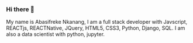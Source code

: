 

### Hi there 👋

<!--


Here are some ideas to get you started:

- 🔭 I’m currently working on ...
- 🌱 I’m currently learning ...
- 👯 I’m looking to collaborate on ...any web dev or data science project
- 🤔 I’m looking for help with ...data science projects
- 💬 Ask me about ...anything on web development, or data science
- 📫 How to reach me: ...contact me @abasifrekenkanang@gmail.com
- 😄 Pronouns: ...He
- ⚡ Fun fact: ...
-->


My name is Abasifreke Nkanang, I am a full stack developer with Javscript, REACTjs, REACTNative, JQuery, HTML5, CSS3, Python, Django, SQL.
I am also a data scientist with python, jupyter.
